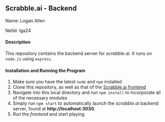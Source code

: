 ## Scrabble.ai - Backend
Name: Logan Allen

NetId: lga24

#### Description
This repository contains the backend server for *scrabble.ai*. It runs on `node.js` using `express`.


#### Installation and Running the Program
1. Make sure you have the latest `node` and `npm` installed
2. Clone this repository, as well as that of the [Scrabble.ai frontend](https://github.com/loganallen/ScrabbleAI)
3. Navigate into this local directory and run `npm install` to incorporate all of the necessary modules
4. Simply run `npm start` to automatically launch the *scrabble.ai* backend server, found at **http://localhost:3030**.
5. Run the *frontend* and start playing